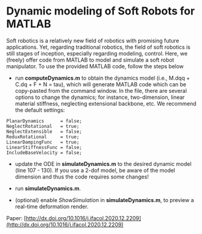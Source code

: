 #  Dynamic modeling of Soft Robots for MATLAB 

Soft robotics is a relatively new field of robotics with promising future applications. Yet, regarding traditional robotics, the field of soft robotics is still stages of inception, especially regarding modeling, control. Here, we (freely) offer code from MATLAB to model and simulate a soft robot manipulator. To use the provided MATLAB code, follow the steps below

* run **computeDynamics.m** to obtain the dynamics model (i.e., M.dqq + C.dq + F + N = tau), which will generate MATLAB code which can be copy-pasted from the command window. In the file, 
there are several options to change the dynamics; for instance, two-dimension, linear material stiffness, neglecting extensional backbone, etc. We recommend the default settings:

```
PlanarDynamics      = false;
NeglectRotational   = true;
NeglectExtensible   = false;
ReduxRotational     = true;
LinearDampingFunc   = true;
LinearStiffnessFunc = false;
IncludeBaseVelocity = false;
```

* update the ODE in **simulateDynamics.m** to the desired dynamic model (line 107 - 130). If you use a 2-dof model, be aware of the model dimension and thus the code requires some changes! 
* run **simulateDynamics.m**.

* (optional) enable *ShowSimulation* in **simulateDynamics.m**, to preview a real-time deformation render.


Paper: [http://dx.doi.org/10.1016/j.ifacol.2020.12.2209](http://dx.doi.org/10.1016/j.ifacol.2020.12.2209)
